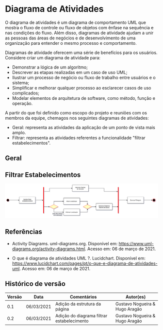 # Diagrama de Atividades

O diagrama de atividades é um diagrama de comportamento UML que mostra o fluxo de controle ou fluxo de objetos com ênfase na sequência e nas condições do fluxo. Além disso, diagramas de atividade ajudam a unir as pessoas das áreas de negócios e de desenvolvimento de uma organização para entender o mesmo processo e comportamento.

Diagramas de atividade oferecem uma série de benefícios para os usuários. Considere criar um diagrama de atividade para:

- Demonstrar a lógica de um algoritmo;
- Descrever as etapas realizadas em um caso de uso UML;
- Ilustrar um processo de negócio ou fluxo de trabalho entre usuários e o sistema;
- Simplificar e melhorar qualquer processo ao esclarecer casos de uso complicados;
- Modelar elementos de arquitetura de software, como método, função e operação.

A partir do que foi definido como escopo do projeto e reuniões com os membros da equipe, chemagos nos seguintes diagramas de atividades:

- Geral: representa as atividades da aplicação de um ponto de vista mais amplo.
- Filtrar: representa as atividades referentes a funcionalidade "filtrar estabelecimentos".

## Geral

## Filtrar Estabelecimentos

<p align="center">
    <img src="./imagens/diagrama_atividades_filtrar.png">
</p>

## Referências

- Activity Diagrams. uml-diagrams.org. Disponível em: <https://www.uml-diagrams.org/activity-diagrams.html>. Acesso em: 06 de março de 2021.

- O que é diagrama de atividades UML ?. Lucidchart. Disponível em: <https://www.lucidchart.com/pages/pt/o-que-e-diagrama-de-atividades-uml>. Acesso em: 06 de março de 2021.

## Histórico de versão

| Versão | Data       | Comentários                                | Autor(es)                      |
| ------ | ---------- | ------------------------------------------ | ------------------------------ |
| 0.1    | 06/03/2021 | Adição da estrutura da página              | Gustavo Nogueira & Hugo Aragão |
| 0.2    | 06/03/2021 | Adição do diagrama filtrar estabelecimento | Gustavo Nogueira & Hugo Aragão |
